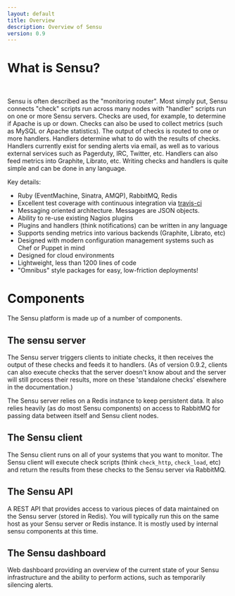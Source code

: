 ```yaml
---
layout: default
title: Overview
description: Overview of Sensu
version: 0.9
---
```


What is Sensu?
==============

<br />

Sensu is often described as the "monitoring router". Most simply put,
Sensu connects "check" scripts run across many nodes with "handler"
scripts run on one or more Sensu servers. Checks are used, for example,
to determine if Apache is up or down. Checks can also be used to collect
metrics (such as MySQL or Apache statistics). The output of checks is
routed to one or more handlers. Handlers determine what to do with the
results of checks. Handlers currently exist for sending alerts via
email, as well as to various external services such as Pagerduty, IRC,
Twitter, etc. Handlers can also feed metrics into Graphite, Librato,
etc. Writing checks and handlers is quite simple and can be done in any
language.

Key details:

- Ruby (EventMachine, Sinatra, AMQP), RabbitMQ, Redis
- Excellent test coverage with continuous integration via [travis-ci](http://travis-ci.org/#!/sonian/sensu)
- Messaging oriented architecture. Messages are JSON objects.
- Ability to re-use existing Nagios plugins
- Plugins and handlers (think notifications) can be written in any language
- Supports sending metrics into various backends (Graphite, Librato, etc)
- Designed with modern configuration management systems such as Chef or Puppet in mind
- Designed for cloud environments
- Lightweight, less than 1200 lines of code
- "Omnibus" style packages for easy, low-friction deployments!

Components
==========

The Sensu platform is made up of a number of components.

The sensu server
------------

The Sensu server triggers clients to initiate checks, it then receives
the output of these checks and feeds it to handlers. (As of version
0.9.2, clients can also execute checks that the server doesn't know
about and the server will still process their results, more on these
'standalone checks' elsewhere in the documentation.)

The Sensu server relies on a Redis instance to keep persistent data. It also
relies heavily (as do most Sensu components) on access to RabbitMQ for
passing data between itself and Sensu client nodes.

The Sensu client
------------

The Sensu client runs on all of your systems that you want to monitor.
The Sensu client will execute check scripts (think `check_http`,
`check_load`, etc) and return the results from these checks to
the Sensu server via RabbitMQ.

The Sensu API
------------

A REST API that provides access to various pieces of data maintained on
the Sensu server (stored in Redis). You will typically run this on the same
host as your Sensu server or Redis instance. It is mostly used by
internal sensu components at this time.

The Sensu dashboard
---------------

Web dashboard providing an overview of the current state of your Sensu
infrastructure and the ability to perform actions, such as temporarily
silencing alerts.

